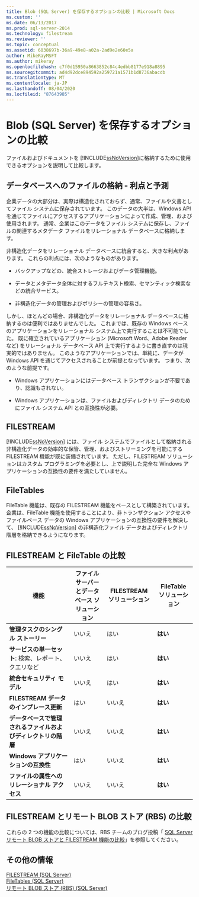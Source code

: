 ```yaml
---
title: Blob (SQL Server) を保存するオプションの比較 | Microsoft Docs
ms.custom: ''
ms.date: 06/13/2017
ms.prod: sql-server-2014
ms.technology: filestream
ms.reviewer: ''
ms.topic: conceptual
ms.assetid: 6038697b-36a9-49e8-a02a-2ad9e2e60e5a
author: MikeRayMSFT
ms.author: mikeray
ms.openlocfilehash: c7f0d15950a8663852c84c4edbb8177e918a8895
ms.sourcegitcommit: ad4d92dce894592a259721a1571b1d8736abacdb
ms.translationtype: MT
ms.contentlocale: ja-JP
ms.lasthandoff: 08/04/2020
ms.locfileid: "87643985"
---
```

# <a name="compare-options-for-storing-blobs-sql-server"></a>Blob (SQL Server) を保存するオプションの比較
  ファイルおよびドキュメントを [!INCLUDE[ssNoVersion](../../includes/ssnoversion-md.md)]に格納するために使用できるオプションを説明して比較します。  
  
##  <a name="storing-files-in-the-database---benefits-and-expectations"></a><a name="Expectations"></a> データベースへのファイルの格納 - 利点と予測  
 企業データの大部分は、実際は構造化されておらず、通常、ファイルや文書としてファイル システムに保存されています。 このデータの大半は、Windows API を通じてファイルにアクセスするアプリケーションによって作成、管理、および使用されます。 通常、企業はこのデータをファイル システムに保存し、ファイルの関連するメタデータ ファイルをリレーショナル データベースに格納します。  
  
 非構造化データをリレーショナル データベースに統合すると、大きな利点があります。 これらの利点には、次のようなものがあります。  
  
-   バックアップなどの、統合ストレージおよびデータ管理機能。  
  
-   データとメタデータ全体に対するフルテキスト検索、セマンティック検索などの統合サービス。  
  
-   非構造化データの管理およびポリシーの管理の容易さ。  
  
 しかし、ほとんどの場合、非構造化データをリレーショナル データベースに格納するのは便利ではありませんでした。 これまでは、既存の Windows ベースのアプリケーションをリレーショナル システム上で実行することは不可能でした。 既に確立されているアプリケーション (Microsoft Word、Adobe Reader など) をリレーショナル データベース API 上で実行するように書き直すのは現実的ではありません。 このようなアプリケーションでは、単純に、データが Windows API を通じてアクセスされることが前提となっています。 つまり、次のような前提です。  
  
-   Windows アプリケーションにはデータベース トランザクションが不要であり、認識もされない。  
  
-   Windows アプリケーションは、ファイルおよびディレクトリ データのためにファイル システム API との互換性が必要。  
  
##  <a name="filestream"></a><a name="Filestream"></a> FILESTREAM  
 [!INCLUDE[ssNoVersion](../../includes/ssnoversion-md.md)] には、ファイル システムでファイルとして格納される非構造化データの効率的な保管、管理、およびストリーミングを可能にする FILESTREAM 機能が既に装備されています。 ただし、FILESTREAM ソリューションはカスタム プログラミングを必要とし、上で説明した完全な Windows アプリケーションの互換性の要件を満たしていません。  
  
##  <a name="filetables"></a><a name="FileTables"></a> FileTables  
 FileTable 機能は、既存の FILESTREAM 機能をベースとして構築されています。企業は、FileTable 機能を使用することにより、非トランザクション アクセスやファイルベース データの Windows アプリケーションの互換性の要件を解決して、 [!INCLUDE[ssNoVersion](../../includes/ssnoversion-md.md)] の非構造化ファイル データおよびディレクトリ階層を格納できるようになります。  
  
##  <a name="comparing-filestream-and-filetable"></a><a name="CompareFileTable"></a> FILESTREAM と FileTable の比較  
  
|機能|ファイル サーバーとデータベース ソリューション|FILESTREAM ソリューション|FileTable ソリューション|  
|-------------|---------------------------------------|-------------------------|------------------------|  
|**管理タスクのシングル ストーリー**|いいえ|はい|**はい**|  
|**サービスの単一セット**: 検索、レポート、クエリなど|いいえ|はい|**はい**|  
|**統合セキュリティ モデル**|いいえ|はい|**はい**|  
|**FILESTREAM データのインプレース更新**|はい|いいえ|**はい**|  
|**データベースで管理されるファイルおよびディレクトリの階層**|いいえ|いいえ|**はい**|  
|**Windows アプリケーションの互換性**|はい|いいえ|**はい**|  
|**ファイルの属性へのリレーショナル アクセス**|いいえ|いいえ|**はい**|  
  
##  <a name="comparing-filestream-and-remote-blob-store-rbs"></a><a name="CompareRBS"></a> FILESTREAM とリモート BLOB ストア (RBS) の比較  
 これらの 2 つの機能の比較については、RBS チームのブログ投稿「 [SQL Server リモート BLOB ストアと FILESTREAM 機能の比較](https://go.microsoft.com/fwlink/?LinkId=210317)」を参照してください。  
  
##  <a name="more-information"></a><a name="more"></a> その他の情報  
 [FILESTREAM &#40;SQL Server&#41;](filestream-sql-server.md)  
 [FileTables &#40;SQL Server&#41;](filetables-sql-server.md)  
 [リモート BLOB ストア &#40;RBS&#41; &#40;SQL Server&#41;](remote-blob-store-rbs-sql-server.md)  
  
